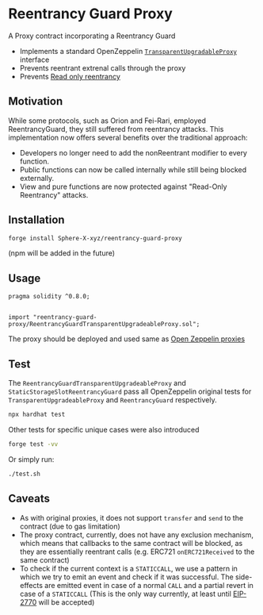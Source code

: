 # Reentrancy Guard Proxy

A Proxy contract incorporating a Reentrancy Guard

- Implements a standard OpenZeppelin [`TransparentUpgradableProxy`](https://docs.openzeppelin.com/contracts/4.x/api/proxy#TransparentUpgradeableProxy) interface
- Prevents reentrant extrenal calls through the proxy
- Prevents [Read only reentrancy](https://www.youtube.com/watch?v=8D5ZJyU-dX0)

## Motivation

While some protocols, such as Orion and Fei-Rari, employed ReentrancyGuard, they still suffered from reentrancy attacks.
This implementation now offers several benefits over the traditional approach:
- Developers no longer need to add the nonReentrant modifier to every function.
- Public functions can now be called internally while still being blocked externally.
- View and pure functions are now protected against "Read-Only Reentrancy" attacks.

## Installation

```bash
forge install Sphere-X-xyz/reentrancy-guard-proxy
```

(npm will be added in the future)

## Usage

```solidity
pragma solidity ^0.8.0;


import "reentrancy-guard-proxy/ReentrancyGuardTransparentUpgradeableProxy.sol";
```

The proxy should be deployed and used same as [Open Zeppelin proxies](https://docs.openzeppelin.com/contracts/4.x/api/proxy)

## Test

The `ReentrancyGuardTransparentUpgradeableProxy` and `StaticStorageSlotReentrancyGuard` pass all OpenZeppelin original tests for `TransparentUpgradeableProxy` and `ReentrancyGuard` respectively.

```bash
npx hardhat test
```

Other tests for specific unique cases were also introduced

```bash
forge test -vv
```

Or simply run:

```bash
./test.sh
```

## Caveats

- As with original proxies, it does not support `transfer` and `send` to the contract (due to gas limitation)
- The proxy contract, currently, does not have any exclusion mechanism, which means that callbacks to the same contract will be blocked, as they are essentially reentrant calls (e.g. ERC721 `onERC721Received` to the same contract)
- To check if the current context is a `STATICCALL`, we use a pattern in which we try to emit an event and check if it was successful. The side-effects are emitted event in case of a normal `CALL` and a partial revert in case of a `STATICCALL` (This is the only way currently, at least until [EIP-2770](https://eips.ethereum.org/EIPS/eip-2970) will be accepted)
